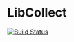 # LibCollect

[![Build Status](https://travis-ci.org/compiler-dept/libcollect.svg)](https://travis-ci.org/compiler-dept/libcollect)

